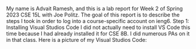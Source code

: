 My name is Advait Ramesh, and this is a lab report for Week 2 of Spring 2023 CSE 15L with Joe Politz. The goal of this report is to describe the steps I took in order to log into a course-specific account on ieng6.
Step 1: Installing Visual Studios Code
I did not actually need to install VS Code this time because I had already installed it for CSE 8B. I did numerous PAs on it in that class. Here is a picture of my Visual Studios Code:

